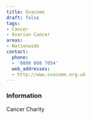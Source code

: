 ```yaml
---
title: Ovacome
draft: false
tags:
- Cancer
- Ovarian Cancer
areas:
- Nationwide
contact:
  phone:
  - '0800 008 7054'
  web_addresses:
  - http://www.ovacome.org.uk
---
```


### Information
Cancer Charity

